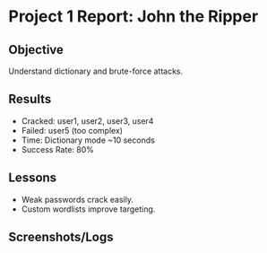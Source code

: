 # Project 1 Report: John the Ripper

## Objective
Understand dictionary and brute-force attacks.

## Results
- Cracked: user1, user2, user3, user4
- Failed: user5 (too complex)
- Time: Dictionary mode ~10 seconds
- Success Rate: 80%

## Lessons
- Weak passwords crack easily.
- Custom wordlists improve targeting.

## Screenshots/Logs
<image-card alt="Screenshot" src=" ../logs/project1-screenshot1.png " ></image-card>
